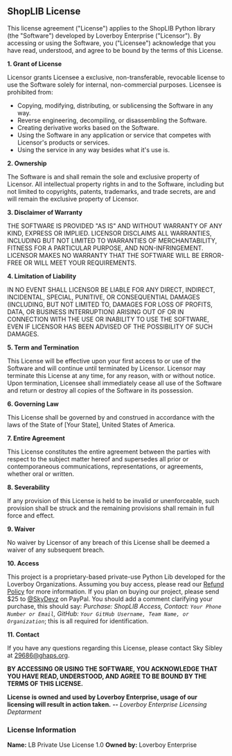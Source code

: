## ShopLIB License

This license agreement ("License") applies to the ShopLIB Python library (the "Software") developed by Loverboy Enterprise ("Licensor"). By accessing or using the Software, you ("Licensee") acknowledge that you have read, understood, and agree to be bound by the terms of this License.

**1. Grant of License**

Licensor grants Licensee a exclusive, non-transferable, revocable license to use the Software solely for internal, non-commercial purposes. Licensee is prohibited from:

* Copying, modifying, distributing, or sublicensing the Software in any way.
* Reverse engineering, decompiling, or disassembling the Software.
* Creating derivative works based on the Software.
* Using the Software in any application or service that competes with Licensor's products or services.
* Using the service in any way besides what it's use is.

**2. Ownership**

The Software is and shall remain the sole and exclusive property of Licensor. All intellectual property rights in and to the Software, including but not limited to copyrights, patents, trademarks, and trade secrets, are and will remain the exclusive property of Licensor.

**3. Disclaimer of Warranty**

THE SOFTWARE IS PROVIDED "AS IS" AND WITHOUT WARRANTY OF ANY KIND, EXPRESS OR IMPLIED. LICENSOR DISCLAIMS ALL WARRANTIES, INCLUDING BUT NOT LIMITED TO WARRANTIES OF MERCHANTABILITY, FITNESS FOR A PARTICULAR PURPOSE, AND NON-INFRINGEMENT. LICENSOR MAKES NO WARRANTY THAT THE SOFTWARE WILL BE ERROR-FREE OR WILL MEET YOUR REQUIREMENTS.

**4. Limitation of Liability**

IN NO EVENT SHALL LICENSOR BE LIABLE FOR ANY DIRECT, INDIRECT, INCIDENTAL, SPECIAL, PUNITIVE, OR CONSEQUENTIAL DAMAGES (INCLUDING, BUT NOT LIMITED TO, DAMAGES FOR LOSS OF PROFITS, DATA, OR BUSINESS INTERRUPTION) ARISING OUT OF OR IN CONNECTION WITH THE USE OR INABILITY TO USE THE SOFTWARE, EVEN IF LICENSOR HAS BEEN ADVISED OF THE POSSIBILITY OF SUCH DAMAGES.

**5. Term and Termination**

This License will be effective upon your first access to or use of the Software and will continue until terminated by Licensor. Licensor may terminate this License at any time, for any reason, with or without notice. Upon termination, Licensee shall immediately cease all use of the Software and return or destroy all copies of the Software in its possession.

**6. Governing Law**

This License shall be governed by and construed in accordance with the laws of the State of [Your State], United States of America.

**7. Entire Agreement**

This License constitutes the entire agreement between the parties with respect to the subject matter hereof and supersedes all prior or contemporaneous communications, representations, or agreements, whether oral or written.

**8. Severability**

If any provision of this License is held to be invalid or unenforceable, such provision shall be struck and the remaining provisions shall remain in full force and effect.

**9. Waiver**

No waiver by Licensor of any breach of this License shall be deemed a waiver of any subsequent breach.

**10. Access**

This project is a proprietary-based private-use Python Lib developed for the Loverboy Organizations. Assuming you buy access, please read our [Refund Policy](#REFUND_POLICY.md) for more information.
If you plan on buying our project, please send $25 to [@SkyDevz](https://www.paypal.me/@skydevz) on PayPal. You should add a comment clarifying your purchase, this should say:
*Purchase: ShopLIB Access, Contact: `Your Phone Number or Email`, GitHub: `Your GitHub Username, Team Name, or Organization`*; this is all required for identification.

**11. Contact**

If you have any questions regarding this License, please contact Sky Sibley at 29686@ghaps.org.

**BY ACCESSING OR USING THE SOFTWARE, YOU ACKNOWLEDGE THAT YOU HAVE READ, UNDERSTOOD, AND AGREE TO BE BOUND BY THE TERMS OF THIS LICENSE.**

 **License is owned and used by Loverboy Enterprise, usage of our licensing will result in action taken.** **--** *Loverboy Enterprise Licensing Deptarment*

 ### License Information

 **Name:** LB Private Use License 1.0
 **Owned by:** Loverboy Enterprise
